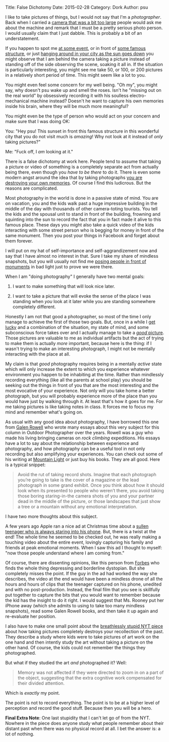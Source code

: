 Title: False Dichotomy
Date: 2015-02-28
Category: Dork
Author: psu

I like to take pictures of things, but I would not say that I'm a *photographer*. Back when I carried a <a href="http://mutable-states.com/too-much-camera.html">camera that was a bit too large</a> people would ask me about the machine and remark that I must be a pretty serious photo person. I would usually claim that I just dabble. This is probably a bit of an understatement. 

If you happen to spot me <a href="https://www.flickr.com/photos/79904144@N00/13547485463/in/set-72157643255397714">at some event</a>, or in front of <a href="https://www.flickr.com/photos/79904144@N00/10225503805/in/set-72157636543361636">some famous structure</a>, or just <a href="https://www.flickr.com/photos/79904144@N00/7539994562/in/set-72157627745600551">hanging around in your city as the sun goes down</a> you might observe that I am behind the camera taking a picture instead of standing off of the side observing the scene, soaking it all in. If the situation is particularly interesting, you might see me take 50, or 100, or 200 pictures in a relatively short period of time. This might seem like a lot to you.

You might even feel some concern for my well being. "Oh my", you might say, why doesn't psu wake up and smell the roses. Isn't he "missing out on the real world" by obsessively recording it with his soulless electro-mechanical machine instead? Doesn't he want to capture his own memories inside his brain, where they will be much more meaningful?

You might even be the type of person who would act on your concern and make sure that I was doing OK:

You: "Hey psu! This sunset in front this famous structure in this wonderful city that you do not visit much is *amazing*! Why not look at it instead of *only* taking pictures?"

Me: "Fuck off, I *am* looking at it."

There is a false dichotomy at work here. People tend to assume that taking a picture or video of something is a completely separate act from actually being there, even though you *have to be there* to do it. There is even some modern angst around the idea that by taking photographs <a href="http://www.nytimes.com/2015/02/22/style/shutterbug-parents-and-overexposed-lives.html">you are destroying your own memories</a>. Of course I find this ludicrous. But the reasons are complicated.

Most photography in the world is done in a passive state of mind. You are on vacation, you and the kids walk past a huge impressive building in the middle of the day with thousands of other camera-toting tourists. You tell the kids and the spousal unit to stand in front of the building, frowning and squinting into the sun to record the fact that you in fact made it alive to this famous place. These days you might also take a quick video of the kids interacting with some street person who is begging for money in front of the same monument. Then you post your things in Facebook and forget about them forever.

I will put on my hat of self-importance and self-aggrandizement now and say that I have almost no interest in that. Sure I take my share of mindless snapshots, but you will usually not find me <a href="https://www.flickr.com/photos/79904144@N00/16049234714/">posing people in front of monuments</a> in bad light just to prove we were there.

When I am "doing photography" I generally have two mental goals:

1. I want to make something that will look nice later.

2. I want to take a picture that will evoke the sense of the place I was standing when *you* look at it later while you are standing somewhere completely different.

Honestly I am not that good a photographer, so most of the time I only manage to achieve the first of those two goals. But, once in a while I <a href="https://www.flickr.com/photos/79904144@N00/8246240033/in/set-72157632073948865">get lucky</a> and a combination of the situation, my state of mind, and some subconscious force takes over and I actually manage to take a <a href="https://www.flickr.com/photos/79904144@N00/8454137790/in/set-72157632708477093">*good* picture</a>. Those pictures are valuable to me as individual artifacts but the act of trying to make them is actually *more* important, because here is the thing: if I wasn't trying to make an interesting photograph, I might not be mentally interacting with the place at all.

My claim is that *good* photography requires being in a mentally *active* state which will only increase the extent to which you experience whatever environment you happen to be inhabiting at the time. Rather than mindlessly recording everything (like all the parents at school play) you should be seeking out the things in front of you that are the most interesting and the most evocative of your experience. Not only will you take home a better photograph, but you will probably experience more of the place than you would have just by walking through it. At least that's how it goes for me. For me taking pictures is like taking notes in class. It forces me to focus my mind and remember what's going on. 

As usual with any good idea about photography, I have borrowed this one from <a href="">Galen Rowell</a> who wrote many essays about this very subject for this column in Outdoor Photographer over the years. Rowell was a guy who made his living bringing cameras on *rock climbing* expeditions. His essays have a lot to say about the relationship between experience and photography, and how photography can be a useful tool in not only recording but also amplifying your experiences. You can check out some of his writing at <a href="http://www.mountainlight.com/articles.html">Mountain Light</a> or just buy his books. They are all good. Here is a typical snippet:

> Avoid the rut of taking record shots. Imagine that each photograph you’re going to take is the cover of a magazine or the lead photograph in some grand exhibit. Once you think about how it should look when its presented to people who weren’t there, you avoid taking those boring staring-in-the camera shots of you and your partner dead in the middle of the picture, or those landscapes that just show a tree or a mountain without any emotional interpretation.

I have two more thoughts about this subject.

A few years ago Apple ran a nice ad at Christmas time about a <a href="https://www.youtube.com/watch?v=v76f6KPSJ2w&ab_channel=SilveSnow">sullen teenager who is always staring into his phone</a>. But, there is a twist at the end! The whole time he seemed to be checked out, he was really making a touching video about the entire event, lovingly capturing his family and friends at peak emotional moments. When I saw this ad I thought to myself: "now those people understand where I am coming from."

Of course, there are dissenting opinions, like this person from <a href="http://www.forbes.com/sites/jenniferrooney/2013/12/17/the-iphone-misunderstood-christmas-ad-is-a-sad-commentary-on-culture-and-does-apple-no-favors/">Forbes</a> who finds the whole thing depressing and borderline dystopian. But she completely misses the point. If the guy in the ad had worked the way she describes, the video at the end would have been a mindless drone of all the hours and hours of clips that the teenager captured on his phone, unedited and with no post-production. Instead, the final film that you see is skillfully put together to capture the bits that you would want to remember because the kid has the insight to do it right. I would suggest that Ms. Rooney put her iPhone away (which she admits to using to take too many mindless snapshots), read some Galen Rowell books, and then take it up again and re-evaluate her position.

I also have to make one small point about the <a href="http://www.nytimes.com/2015/02/22/style/shutterbug-parents-and-overexposed-lives.html">breathlessly stupid NYT piece</a> about how  taking pictures completely destroys your recollection of the past. They describe a study where kids were to take pictures of art work on the one hand and then intently study the art without taking a picture on the other hand. Of course, the kids could not remember the things they photographed.

But what if they studied the art *and* photographed it? Well:

> Memory was not affected if they were directed to zoom in on a part of the object, suggesting that the extra cognitive work compensated for their divided attention.

Which is *exactly* my point. 

The point is not to record everything. The point is to be at a higher level of perception and record the good stuff. Because then you will be a hero.

**Final Extra Note**: One last stupidity that I can't let go of from the NYT. Nowhere in the piece does anyone study what people remember about their distant past when there was no physical record at all. I bet the answer is: a lot of nothing.

